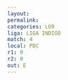 ```yaml
---
layout: 
permalink: 
categories: LO9
liga: LIGA INDIGO
match: 4
local: PDC
r1: 0
r2: 0
out: E
---
```

